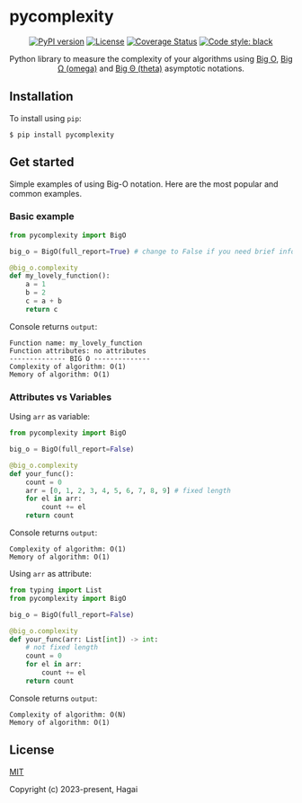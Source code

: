 # pycomplexity

<div align="center">

[![PyPI version](https://img.shields.io/pypi/v/pycomplexity)](https://pypi.org/project/pycomplexity/)
[![License](https://img.shields.io/github/license/NikolaySimakov/pycomplexity)](https://github.com/NikolaySimakov/pycomplexity/blob/main/LICENSE)
[![Coverage Status](https://coveralls.io/repos/github/NikolaySimakov/pycomplexity/badge.svg?branch=master)](https://coveralls.io/github/NikolaySimakov/pycomplexity?branch=master)
[![Code style: black](https://img.shields.io/badge/code%20style-black-000000.svg)](https://github.com/psf/black)

Python library to measure the complexity of your algorithms using [Big O](https://en.wikipedia.org/wiki/Big_O_notation), [Big Ω (omega)](https://en.wikipedia.org/wiki/Big_O_notation#Big_Omega_notation) and [Big Θ (theta)](https://en.wikipedia.org/?title=Big_Theta_notation&redirect=no) asymptotic notations.
</div>

## Installation

To install using ``pip``:

```
$ pip install pycomplexity
```

## Get started

Simple examples of using Big-O notation. Here are the most popular and common examples.

### Basic example

```python
from pycomplexity import BigO

big_o = BigO(full_report=True) # change to False if you need brief info

@big_o.complexity
def my_lovely_function():
    a = 1
    b = 2
    c = a + b
    return c
```

Console returns ``output``:

```
Function name: my_lovely_function
Function attributes: no attributes
-------------- BIG O --------------
Сomplexity of algorithm: O(1)
Memory of algorithm: O(1)
```

### Attributes vs Variables

Using ``arr`` as variable:

```python
from pycomplexity import BigO

big_o = BigO(full_report=False)

@big_o.complexity
def your_func():
    count = 0
    arr = [0, 1, 2, 3, 4, 5, 6, 7, 8, 9] # fixed length
    for el in arr:
        count += el
    return count
```

Console returns ``output``:

```
Сomplexity of algorithm: O(1)
Memory of algorithm: O(1)
```

Using ``arr`` as attribute:

```python
from typing import List
from pycomplexity import BigO

big_o = BigO(full_report=False)

@big_o.complexity
def your_func(arr: List[int]) -> int:
    # not fixed length
    count = 0
    for el in arr:
        count += el
    return count
```

Console returns ``output``:

```
Сomplexity of algorithm: O(N)
Memory of algorithm: O(1)
```

## License

[MIT](http://opensource.org/licenses/MIT)

Copyright (c) 2023-present, Hagai